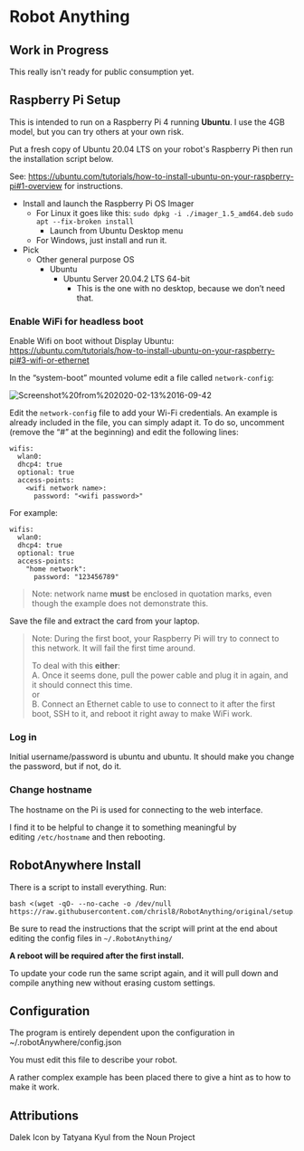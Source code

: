 # Robot Anything

## Work in Progress

This really isn't ready for public consumption yet.

## Raspberry Pi Setup

This is intended to run on a Raspberry Pi 4 running **Ubuntu**.  I use the 4GB model, but you can try others at your own risk. 

Put a fresh copy of Ubuntu 20.04 LTS on your robot's Raspberry Pi then run the installation script below.

See: https://ubuntu.com/tutorials/how-to-install-ubuntu-on-your-raspberry-pi#1-overview for instructions.

- Install and launch the Raspberry Pi OS Imager
    - For Linux it goes like this:
      `sudo dpkg -i ./imager_1.5_amd64.deb`
      `sudo apt --fix-broken install`
      - Launch from Ubuntu Desktop menu
    - For Windows, just install and run it.
- Pick
  - Other general purpose OS
    - Ubuntu
      - Ubuntu Server 20.04.2 LTS 64-bit
        - This is the one with no desktop, because we don’t need that.
    
### Enable WiFi for headless boot

Enable Wifi on boot without Display
Ubuntu:  
https://ubuntu.com/tutorials/how-to-install-ubuntu-on-your-raspberry-pi#3-wifi-or-ethernet


In the “system-boot” mounted volume edit a file called `network-config`:

![Screenshot%20from%202020-02-13%2016-09-42](https://ubuntucommunity.s3.dualstack.us-east-2.amazonaws.com/optimized/2X/5/5313728482a5817454c6ec7991e615f622015d8c_2_690x423.png)


Edit the `network-config` file to add your Wi-Fi credentials. An example is already included in the file, you can simply adapt it.
To do so, uncomment (remove the “#” at the beginning) and edit the following lines:

    wifis:
      wlan0:
      dhcp4: true
      optional: true
      access-points:
        <wifi network name>:
          password: "<wifi password>"

For example:

    wifis:
      wlan0:
      dhcp4: true
      optional: true
      access-points:
        "home network":
          password: "123456789"
> Note: network name **must** be enclosed in quotation marks, even though the example does not demonstrate this.

Save the file and extract the card from your laptop.

> Note: During the first boot, your Raspberry Pi will try to connect to this network. It will fail the first time around.
> 
> To deal with this **either**:  
> A. Once it seems done, pull the power cable and plug it in again, and it should connect this time.  
> or  
> B. Connect an Ethernet cable to use to connect to it after the first boot, SSH to it, and reboot it right away to make WiFi work.

### Log in

Initial username/password is ubuntu and ubuntu. It should make you change the password, but if not, do it.

### Change hostname

The hostname on the Pi is used for connecting to the web interface.  

I find it to be helpful to change it to something meaningful by  
editing `/etc/hostname` and then rebooting.

## RobotAnywhere Install
There is a script to install everything. Run:

```
bash <(wget -qO- --no-cache -o /dev/null https://raw.githubusercontent.com/chrisl8/RobotAnything/original/setup.sh)
```

Be sure to read the instructions that the script will print at the end about editing the config files in `~/.RobotAnything/`

**A reboot will be required after the first install.**

To update your code run the same script again, and it will pull down and compile anything new without erasing custom settings.

## Configuration

The program is entirely dependent upon the configuration in ~/.robotAnywhere/config.json  

You must edit this file to describe your robot.  

A rather complex example has been placed there to give a hint as to how to make it work.

## Attributions
Dalek Icon by Tatyana Kyul from the Noun Project
